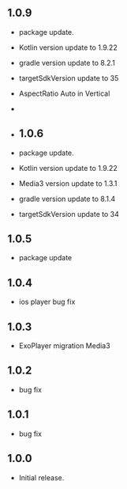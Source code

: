 ## 1.0.9

* package update.
* Kotlin version update to 1.9.22
* gradle version update to 8.2.1
* targetSdkVersion update to 35
* AspectRatio Auto in Vertical
* 
* ## 1.0.6

* package update.
* Kotlin version update to 1.9.22
* Media3 version update to 1.3.1
* gradle version update to 8.1.4
* targetSdkVersion update to 34

## 1.0.5

* package update

## 1.0.4

* ios player bug fix

## 1.0.3

* ExoPlayer migration Media3

## 1.0.2

* bug fix

## 1.0.1

* bug fix

## 1.0.0

* Initial release.
